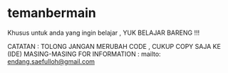 # temanbermain
Khusus untuk anda yang ingin belajar , YUK BELAJAR BARENG !!!

CATATAN : TOLONG JANGAN MERUBAH CODE , CUKUP COPY SAJA KE (IDE) MASING-MASING
FOR INFORMATION : mailto: endang.saefulloh@gmail.com

